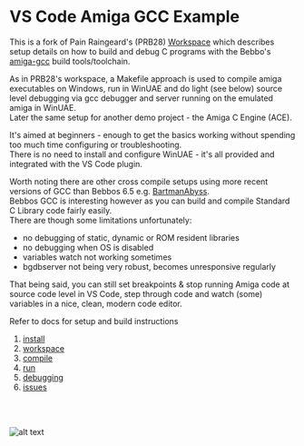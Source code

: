 
VS Code Amiga GCC Example
===

This is a fork of Pain Raingeard's (PRB28) [Workspace](https://github.com/prb28/vscode-amiga-gcc-example) which describes setup details on how to build and debug C programs with the Bebbo's [amiga-gcc](https://github.com/bebbo/amiga-gcc) build tools/toolchain.

As in PRB28's workspace, a Makefile approach is used to compile amiga executables on Windows, run in WinUAE and do light (see below) source level debugging via gcc debugger and server running on the emulated amiga in WinUAE.<br>Later the same setup for another demo project - the Amiga C Engine (ACE).

It's aimed at beginners - enough to get the basics working without spending too much time configuring or troubleshooting. <br>There is no need to install and configure WinUAE - it's all provided and integrated with the VS Code plugin.

Worth noting there are other cross compile setups using more recent versions of GCC than Bebbos 6.5 e.g. [BartmanAbyss](https://github.com/BartmanAbyss/vscode-amiga-debug).
<BR>Bebbos GCC is interesting however as you can build and compile Standard C Library code fairly easily. <br>There are though some limitations unfortunately:

- no debugging of static, dynamic or ROM resident libraries
- no debugging when OS is disabled
- variables watch not working sometimes
- bgdbserver not being very robust, becomes unresponsive regularly

That being said, you can still set breakpoints & stop running Amiga code at source code level in VS Code, step through code and watch (some) variables in a nice, clean, modern code editor.

Refer to docs for setup and build instructions 

1. [install](docs/1.install.md)<br>
2. [workspace](docs/2.workspace.md)<br>
3. [compile](docs/3.compile.md)<br>
4. [run](docs/4.run.md)<br>
5. [debugging](docs/5.debugging.md)<br>
6. [issues](docs/6.issues.md)<br>
<br>
<br>


![alt text](docs/images/hello.gif "debugging")
